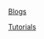 <!DOCTYPE html>
<html lang="en">

<head>
	<meta charset="UTF-8">
	<meta http-equiv="X-UA-Compatible" content="IE=edge">
	<meta name="viewport" content="width=device-width, initial-scale=1.0">
	<link rel="shortcut icon" href="/Resources/android-chrome-512x512.png" type="image/x-icon">
	<title>Rajneesh</title>
</head>

<body>
	<p><a href="/Blogs/b.htm">Blogs</a></p>
	<p><a href="/Tutorials/t.htm">Tutorials</a></p>
</body>

</html>
